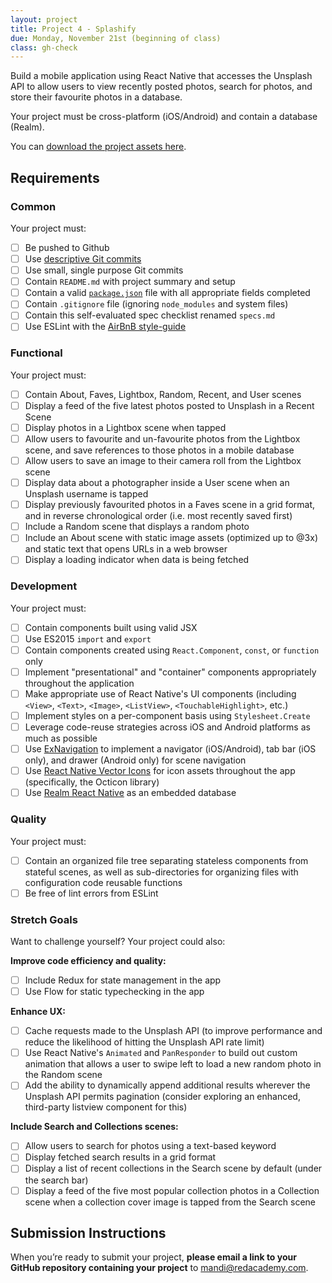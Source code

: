 ```yaml
---
layout: project
title: Project 4 - Splashify
due: Monday, November 21st (beginning of class)
class: gh-check
---
```


Build a mobile application using React Native that accesses the Unsplash API to allow users to view recently posted photos, search for photos, and store their favourite photos in a database.

Your project must be cross-platform (iOS/Android) and contain a database (Realm).

You can [download the project assets here](https://s3-us-west-2.amazonaws.com/red-adp/project-files/project-04.zip).

## Requirements

### Common

Your project must:

- [ ] Be pushed to Github
- [ ] Use [descriptive Git commits](http://chris.beams.io/posts/git-commit/)
- [ ] Use small, single purpose Git commits
- [ ] Contain `README.md` with project summary and setup
- [ ] Contain a valid [`package.json`](http://browsenpm.org/package.json) file with all appropriate fields completed
- [ ] Contain `.gitignore` file (ignoring `node_modules` and system files)
- [ ] Contain this self-evaluated spec checklist renamed `specs.md`
- [ ] Use ESLint with the [AirBnB style-guide](https://github.com/airbnb/javascript)

### Functional

Your project must:

- [ ] Contain About, Faves, Lightbox, Random, Recent, and User scenes
- [ ] Display a feed of the five latest photos posted to Unsplash in a Recent Scene
- [ ] Display photos in a Lightbox scene when tapped
- [ ] Allow users to favourite and un-favourite photos from the Lightbox scene, and save references to those photos in a mobile database
- [ ] Allow users to save an image to their camera roll from the Lightbox scene
- [ ] Display data about a photographer inside a User scene when an Unsplash username is tapped
- [ ] Display previously favourited photos in a Faves scene in a grid format, and in reverse chronological order (i.e. most recently saved first)
- [ ] Include a Random scene that displays a random photo
- [ ] Include an About scene with static image assets (optimized up to @3x) and static text that opens URLs in a web browser
- [ ] Display a loading indicator when data is being fetched

### Development

Your project must:

- [ ] Contain components built using valid JSX
- [ ] Use ES2015 `import` and `export`
- [ ] Contain components created using `React.Component`, `const`, or `function` only
- [ ] Implement "presentational" and "container" components appropriately throughout the application
- [ ] Make appropriate use of React Native's UI components (including `<View>`, `<Text>`, `<Image>`, `<ListView>`, `<TouchableHighlight>`, etc.)
- [ ] Implement styles on a per-component basis using `Stylesheet.Create`
- [ ] Leverage code-reuse strategies across iOS and Android platforms as much as possible
- [ ] Use [ExNavigation](https://github.com/wix/react-native-navigation) to implement a navigator (iOS/Android), tab bar (iOS only), and drawer (Android only) for scene navigation
- [ ] Use [React Native Vector Icons](https://github.com/oblador/react-native-vector-icons) for icon assets throughout the app (specifically, the Octicon library)
- [ ] Use [Realm React Native](https://realm.io/docs/react-native/latest/) as an embedded database

### Quality

Your project must:

- [ ] Contain an organized file tree separating stateless components from stateful scenes, as well as sub-directories for organizing files with configuration code reusable functions
- [ ] Be free of lint errors from ESLint

### Stretch Goals

Want to challenge yourself? Your project could also:

**Improve code efficiency and quality:**

- [ ] Include Redux for state management in the app
- [ ] Use Flow for static typechecking in the app

**Enhance UX:**

- [ ] Cache requests made to the Unsplash API (to improve performance and reduce the likelihood of hitting the Unsplash API rate limit)
- [ ] Use React Native's `Animated` and `PanResponder` to build out custom animation that allows a user to swipe left to load a new random photo in the Random scene
- [ ] Add the ability to dynamically append additional results wherever the Unsplash API permits pagination (consider exploring an enhanced, third-party listview component for this)

**Include Search and Collections scenes:**

- [ ] Allow users to search for photos using a text-based keyword
- [ ] Display fetched search results in a grid format
- [ ] Display a list of recent collections in the Search scene by default (under the search bar)
- [ ] Display a feed of the five most popular collection photos in a Collection scene when a collection cover image is tapped from the Search scene

## Submission Instructions

When you’re ready to submit your project, **please email a link to your GitHub repository containing your project** to mandi@redacademy.com.